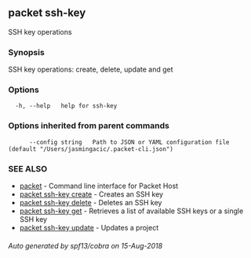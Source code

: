 ## packet ssh-key

SSH key operations

### Synopsis

SSH key operations: create, delete, update and get

### Options

```
  -h, --help   help for ssh-key
```

### Options inherited from parent commands

```
      --config string   Path to JSON or YAML configuration file (default "/Users/jasmingacic/.packet-cli.json")
```

### SEE ALSO

* [packet](packet.md)	 - Command line interface for Packet Host
* [packet ssh-key create](packet_ssh-key_create.md)	 - Creates an SSH key
* [packet ssh-key delete](packet_ssh-key_delete.md)	 - Deletes an SSH key
* [packet ssh-key get](packet_ssh-key_get.md)	 - Retrieves a list of available SSH keys or a single SSH key
* [packet ssh-key update](packet_ssh-key_update.md)	 - Updates a project

###### Auto generated by spf13/cobra on 15-Aug-2018
